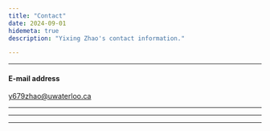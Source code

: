 ```yaml
---
title: "Contact"
date: 2024-09-01
hidemeta: true
description: "Yixing Zhao's contact information."

---
```


---

#### E-mail address

y679zhao@uwaterloo.ca

---



---




---
